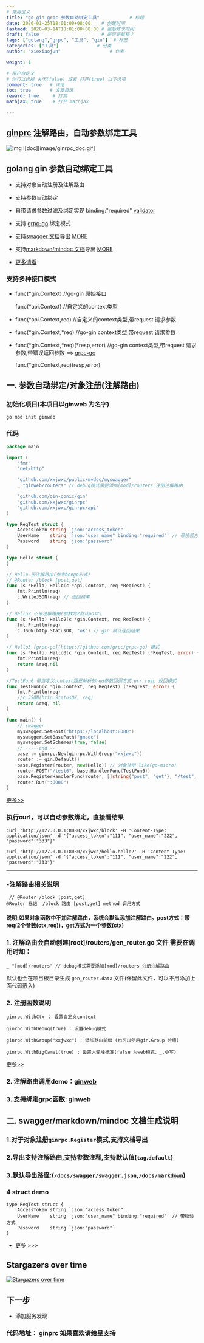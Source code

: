 ```yaml
---
# 常用定义
title: "go gin grpc 参数自动绑定工具"           # 标题
date: 2020-01-25T18:01:00+08:00    # 创建时间
lastmod: 2020-03-14T18:01:00+08:00 # 最后修改时间
draft: false                       # 是否是草稿？
tags: ["golang","grpc", "工具", "gin"]  # 标签
categories: ["工具"]              # 分类
author: "xiexiaojun"                  # 作者

weight: 1

# 用户自定义
# 你可以选择 关闭(false) 或者 打开(true) 以下选项
comment: true   # 评论
toc: true       # 文章目录
reward: true	 # 打赏
mathjax: true    # 打开 mathjax

---
```


## [ginprc](https://github.com/xxjwxc/ginrpc) 注解路由，自动参数绑定工具

![img](/image/ginrpc.gif)
![doc][image/ginrpc_doc.gif]

## golang gin 参数自动绑定工具
- 支持对象自动注册及注解路由
- 支持参数自动绑定
- 自带请求参数过滤及绑定实现 binding:"required"  [validator](go-playground/validator.v8)
- 支持 [grpc-go](https://github.com/grpc/grpc-go) 绑定模式
- 支持[swagger 文档](http://editor.swagger.io/)导出 [MORE](https://github.com/xxjwxc/gmsec)
- 支持[markdown/mindoc 文档](https://www.iminho.me/)导出 [MORE](https://github.com/xxjwxc/gmsec)

- [更多请看](https://github.com/xxjwxc/gmsec)

### 支持多种接口模式

- func(*gin.Context) //go-gin 原始接口

  func(*api.Context) //自定义的context类型

- func(*api.Context,req) //自定义的context类型,带request 请求参数

- func(*gin.Context,*req) //go-gin context类型,带request 请求参数

- func(*gin.Context,*req)(*resp,error) //go-gin context类型,带request 请求参数,带错误返回参数 ==> [grpc-go](https://github.com/grpc/grpc-go)

   func(*gin.Context,req)(resp,error)

## 一. 参数自动绑定/对象注册(注解路由)

### 初始化项目(本项目以ginweb 为名字)

` go mod init ginweb `

### 代码 

```go
package main

import (
	"fmt"
	"net/http"

	"github.com/xxjwxc/public/mydoc/myswagger"	
	_ "ginweb/routers" // debug模式需要添加[mod]/routers 注册注解路由

	"github.com/gin-gonic/gin"
	"github.com/xxjwxc/ginrpc"
	"github.com/xxjwxc/ginrpc/api"
)

type ReqTest struct {
	AccessToken string `json:"access_token"`
	UserName    string `json:"user_name" binding:"required"` // 带校验方式
	Password    string `json:"password"`
}

type Hello struct {
}

// Hello 带注解路由(参考beego形式)
// @Router /block [post,get]
func (s *Hello) Hello(c *api.Context, req *ReqTest) {
	fmt.Println(req)
	c.WriteJSON(req) // 返回结果
}

// Hello2 不带注解路由(参数为2默认post)
func (s *Hello) Hello2(c *gin.Context, req ReqTest) {
	fmt.Println(req)
	c.JSON(http.StatusOK, "ok") // gin 默认返回结果
}

// Hello3 [grpc-go](https://github.com/grpc/grpc-go) 模式
func (s *Hello) Hello3(c *gin.Context, req ReqTest) (*ReqTest, error) {
	fmt.Println(req)
	return &req,nil
}

//TestFun6 带自定义context跟已解析的req参数回调方式,err,resp 返回模式
func TestFun6(c *gin.Context, req ReqTest) (*ReqTest, error) {
	fmt.Println(req)
	//c.JSON(http.StatusOK, req)
	return &req, nil
}

func main() {
	// swagger
	myswagger.SetHost("https://localhost:8080")
	myswagger.SetBasePath("gmsec")
	myswagger.SetSchemes(true, false)
	// -----end --
	base := ginrpc.New(ginrpc.WithGroup("xxjwxc"))
	router := gin.Default()
	base.Register(router, new(Hello)) // 对象注册 like(go-micro)
	router.POST("/test6", base.HandlerFunc(TestFun6))                            // 函数注册
	base.RegisterHandlerFunc(router, []string{"post", "get"}, "/test", TestFun6) // 多种请求方式注册
	router.Run(":8080")
}
   ```

[更多>>](https://github.com/xxjwxc/ginrpc/tree/master/sample/ginweb)

### 执行curl，可以自动参数绑定。直接看结果

  ```
  curl 'http://127.0.0.1:8080/xxjwxc/block' -H 'Content-Type: application/json' -d '{"access_token":"111", "user_name":"222", "password":"333"}'
  ```

  ```
  curl 'http://127.0.0.1:8080/xxjwxc/hello.hello2' -H 'Content-Type: application/json' -d '{"access_token":"111", "user_name":"222", "password":"333"}'
  ```

------------------------------------------------------

### -注解路由相关说明

```
 // @Router /block [post,get]
@Router 标记  /block 路由 [post,get] method 调用方式

 ```

#### 说明:如果对象函数中不加注解路由，系统会默认添加注解路由。post方式：带req(2个参数(ctx,req))，get方式为一个参数(ctx)

### 1. 注解路由会自动创建[root]/routers/gen_router.go 文件 需要在调用时加：

```
_ "[mod]/routers" // debug模式需要添加[mod]/routers 注册注解路由
```

默认也会在项目根目录生成 `gen_router.data` 文件(保留此文件，可以不用添加上面代码嵌入)

### 2. 注册函数说明

	ginrpc.WithCtx ： 设置自定义context

	ginrpc.WithDebug(true) : 设置debug模式

	ginrpc.WithGroup("xxjwxc") : 添加路由前缀 (也可以使用gin.Group 分组)

	ginrpc.WithBigCamel(true) : 设置大驼峰标准(false 为web模式，_,小写)

[更多>>](https://godoc.org/github.com/xxjwxc/ginrpc)

### 2. 注解路由调用demo：[ginweb](/sample/ginweb)

### 3. 支持绑定grpc函数: [ginweb](/sample/ginweb)

## 二. swagger/markdown/mindoc 文档生成说明

### 1.对于对象注册`ginrpc.Register`模式,支持文档导出
### 2.导出支持注解路由,支持参数注释,支持默认值(`tag`.`default`)
### 3.默认导出路径:(`/docs/swagger/swagger.json`,`/docs/markdown`)
### 4 struct demo
```
type ReqTest struct {
	AccessToken string `json:"access_token"`
	UserName    string `json:"user_name" binding:"required"` // 带校验方式
	Password    string `json:"password"`
}
```
- [更多 >>>](https://github.com/xxjwxc/gmsec)
  

## Stargazers over time

[![Stargazers over time](https://starchart.cc/xxjwxc/ginrpc.svg)](https://starchart.cc/xxjwxc/ginrpc)

## 下一步

- 添加服务发现

### 代码地址： [ginprc](https://github.com/xxjwxc/ginrpc) 如果喜欢请给星支持